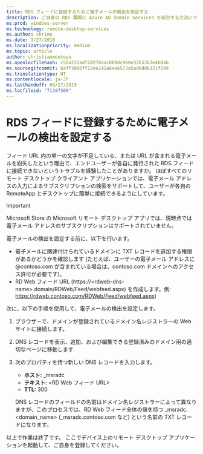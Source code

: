 ```yaml
---
title: RDS フィードに登録するために電子メールの検出を設定する
description: ご自身の RDS 展開に Azure AD Domain Services を統合する方法について説明します。
ms.prod: windows-server
ms.technology: remote-desktop-services
ms.author: chrimo
ms.date: 3/27/2018
ms.localizationpriority: medium
ms.topic: article
author: christianmontoya
ms.openlocfilehash: c56a233adf28270aac809dc960e32b5363e4b8ab
ms.sourcegitcommit: 6aff3d88ff22ea141a6ea6572a5ad8dd6321f199
ms.translationtype: HT
ms.contentlocale: ja-JP
ms.lasthandoff: 09/27/2019
ms.locfileid: "71387509"
---
```

# <a name="set-up-email-discovery-to-subscribe-to-your-rds-feed"></a>RDS フィードに登録するために電子メールの検出を設定する

フィード URL 内の単一の文字が不足している、または URL が含まれる電子メールを紛失したという理由で、エンドユーザーが各自に発行された RDS フィードに接続できないというトラブルを経験したことがありますか。 ほぼすべてのリモート デスクトップ クライアント アプリケーションでは、電子メール アドレスの入力によるサブスクリプションの検索をサポートして、ユーザーが各自の RemoteApp とデスクトップに簡単に接続できるようにしています。

>[!IMPORTANT]
>Microsoft Store の Microsoft リモート デスクトップ アプリでは、現時点では電子メール アドレスのサブスクリプションはサポートされていません。

電子メールの検出を設定する前に、以下を行います。

- 電子メールに関連付けられているドメインに TXT レコードを追加する権限があるかどうかを確認します (たとえば、ユーザーの電子メール アドレスに @contoso.com が含まれている場合は、contoso.com ドメインへのアクセス許可が必要です)。
- RD Web フィード URL (https://\<rdweb-dns-name\>.domain/RDWeb/Feed/webfeed.aspx) を作成します。例: https://rdweb.contoso.com/RDWeb/Feed/webfeed.aspx)

次に、以下の手順を使用して、電子メールの検出を設定します。

1. ブラウザーで、ドメインが登録されているドメイン名レジストラーの Web サイトに接続します。
2. DNS レコードを表示、追加、および編集できる登録済みのドメイン用の適切なページに移動します.
3. 次のプロパティを持つ新しい DNS レコードを入力します。
   - **ホスト:** _msradc
   - **テキスト:** \<RD Web フィード URL\>
   - **TTL:** 300

   DNS レコードのフィールドの名前はドメイン名レジストラーによって異なりますが、このプロセスでは、RD Web フィード全体の値を持つ _msradc.\<domain_name\> (_msradc.contoso.com など) という名前の TXT レコードになります。

以上で作業は終了です。 ここでデバイス上のリモート デスクトップ アプリケーションを起動して、ご自身を登録してください。